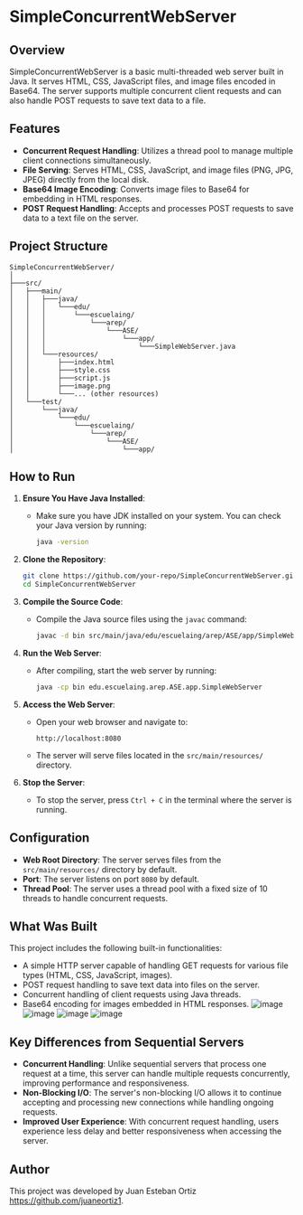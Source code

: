 # SimpleConcurrentWebServer

## Overview
SimpleConcurrentWebServer is a basic multi-threaded web server built in Java. It serves HTML, CSS, JavaScript files, and image files encoded in Base64. The server supports multiple concurrent client requests and can also handle POST requests to save text data to a file.

## Features
- **Concurrent Request Handling**: Utilizes a thread pool to manage multiple client connections simultaneously.
- **File Serving**: Serves HTML, CSS, JavaScript, and image files (PNG, JPG, JPEG) directly from the local disk.
- **Base64 Image Encoding**: Converts image files to Base64 for embedding in HTML responses.
- **POST Request Handling**: Accepts and processes POST requests to save data to a text file on the server.

## Project Structure
```
SimpleConcurrentWebServer/
│
├───src/
│   ├───main/
│   │   ├───java/
│   │   │   └───edu/
│   │   │       └───escuelaing/
│   │   │           └───arep/
│   │   │               └───ASE/
│   │   │                   └───app/
│   │   │                       └───SimpleWebServer.java
│   │   └───resources/
│   │       ├───index.html
│   │       ├───style.css
│   │       ├───script.js
│   │       ├───image.png
│   │       └───... (other resources)
│   └───test/
│       └───java/
│           └───edu/
│               └───escuelaing/
│                   └───arep/
│                       └───ASE/
│                           └───app/
```


## How to Run

1. **Ensure You Have Java Installed**:
   - Make sure you have JDK installed on your system. You can check your Java version by running:
     ```bash
     java -version
     ```

2. **Clone the Repository**:
   ```bash
   git clone https://github.com/your-repo/SimpleConcurrentWebServer.git
   cd SimpleConcurrentWebServer
   ```

3. **Compile the Source Code**:
   - Compile the Java source files using the `javac` command:
     ```bash
     javac -d bin src/main/java/edu/escuelaing/arep/ASE/app/SimpleWebServer.java
     ```

4. **Run the Web Server**:
   - After compiling, start the web server by running:
     ```bash
     java -cp bin edu.escuelaing.arep.ASE.app.SimpleWebServer
     ```

5. **Access the Web Server**:
   - Open your web browser and navigate to:
     ```
     http://localhost:8080
     ```
   - The server will serve files located in the `src/main/resources/` directory.

6. **Stop the Server**:
   - To stop the server, press `Ctrl + C` in the terminal where the server is running.

## Configuration
- **Web Root Directory**: The server serves files from the `src/main/resources/` directory by default.
- **Port**: The server listens on port `8080` by default.
- **Thread Pool**: The server uses a thread pool with a fixed size of 10 threads to handle concurrent requests.

## What Was Built
This project includes the following built-in functionalities:
- A simple HTTP server capable of handling GET requests for various file types (HTML, CSS, JavaScript, images).
- POST request handling to save text data into files on the server.
- Concurrent handling of client requests using Java threads.
- Base64 encoding for images embedded in HTML responses.
![image](https://github.com/user-attachments/assets/63a4532c-34d3-45f4-b30f-9c373c505ee3)
![image](https://github.com/user-attachments/assets/83e7b049-55b5-415f-94be-0dc0403f5a90)
![image](https://github.com/user-attachments/assets/311325fb-3abc-45a0-b5ec-164b547aaf4c)
![image](https://github.com/user-attachments/assets/4be3a49f-712b-4cea-937c-b396e81bd338)


## Key Differences from Sequential Servers
- **Concurrent Handling**: Unlike sequential servers that process one request at a time, this server can handle multiple requests concurrently, improving performance and responsiveness.
- **Non-Blocking I/O**: The server's non-blocking I/O allows it to continue accepting and processing new connections while handling ongoing requests.
- **Improved User Experience**: With concurrent request handling, users experience less delay and better responsiveness when accessing the server.

## Author
This project was developed by Juan Esteban Ortiz https://github.com/juaneortiz1.
